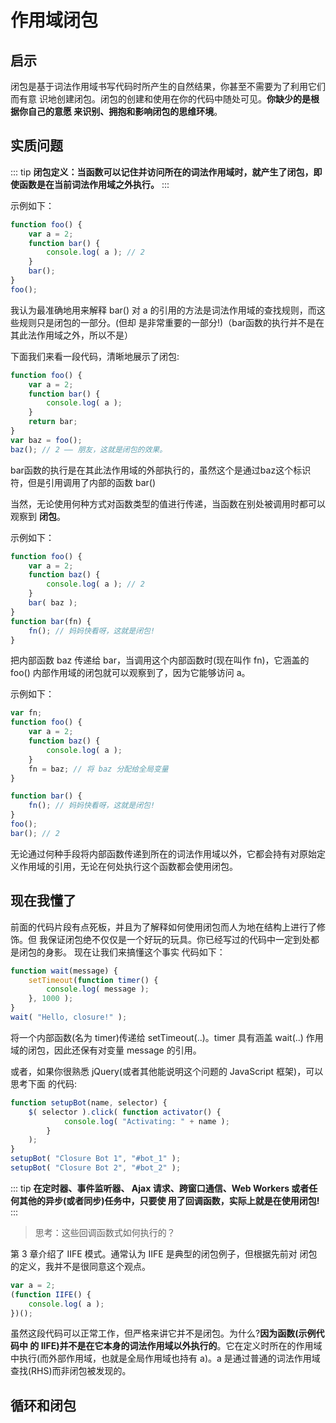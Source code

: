 # 作用域闭包

## 启示

闭包是基于词法作用域书写代码时所产生的自然结果，你甚至不需要为了利用它们而有意 识地创建闭包。闭包的创建和使用在你的代码中随处可见。**你缺少的是根据你自己的意愿 来识别、拥抱和影响闭包的思维环境**。


## 实质问题

::: tip
**闭包定义：当函数可以记住并访问所在的词法作用域时，就产生了闭包，即使函数是在当前词法作用域之外执行。**
:::

示例如下：

```js
function foo() {
    var a = 2;
    function bar() {
        console.log( a ); // 2
    }
    bar(); 
}
foo();
```

我认为最准确地用来解释 bar() 对 a 的引用的方法是词法作用域的查找规则，而这些规则只是闭包的一部分。(但却 是非常重要的一部分!)（bar函数的执行并不是在其此法作用域之外，所以不是）

下面我们来看一段代码，清晰地展示了闭包:

```js
function foo() { 
    var a = 2;
    function bar() { 
        console.log( a );
    }
    return bar; 
}
var baz = foo();
baz(); // 2 —— 朋友，这就是闭包的效果。
```
bar函数的执行是在其此法作用域的外部执行的，虽然这个是通过baz这个标识符，但是引用调用了内部的函数 bar()

当然，无论使用何种方式对函数类型的值进行传递，当函数在别处被调用时都可以观察到 **闭包**。

示例如下：
```js
function foo() { 
    var a = 2;
    function baz() { 
        console.log( a ); // 2
    }
    bar( baz ); 
}
function bar(fn) {
    fn(); // 妈妈快看呀，这就是闭包!
}
```
把内部函数 baz 传递给 bar，当调用这个内部函数时(现在叫作 fn)，它涵盖的 foo() 内部作用域的闭包就可以观察到了，因为它能够访问 a。

示例如下：
```js
var fn;
function foo() {
    var a = 2;
    function baz() {
        console.log( a );
    }
    fn = baz; // 将 baz 分配给全局变量 
}

function bar() {
    fn(); // 妈妈快看呀，这就是闭包!
}
foo();
bar(); // 2
```
无论通过何种手段将内部函数传递到所在的词法作用域以外，它都会持有对原始定义作用域的引用，无论在何处执行这个函数都会使用闭包。

## 现在我懂了

前面的代码片段有点死板，并且为了解释如何使用闭包而人为地在结构上进行了修饰。但 我保证闭包绝不仅仅是一个好玩的玩具。你已经写过的代码中一定到处都是闭包的身影。 现在让我们来搞懂这个事实
代码如下：
```js
function wait(message) {
    setTimeout(function timer() {
        console.log( message );
    }, 1000 );
}
wait( "Hello, closure!" );
```
将一个内部函数(名为 timer)传递给 setTimeout(..)。timer 具有涵盖 wait(..) 作用域的闭包，因此还保有对变量 message 的引用。

或者，如果你很熟悉 jQuery(或者其他能说明这个问题的 JavaScript 框架)，可以思考下面 的代码:

```js
function setupBot(name, selector) {
    $( selector ).click( function activator() {
            console.log( "Activating: " + name );
        } 
    );
}
setupBot( "Closure Bot 1", "#bot_1" );
setupBot( "Closure Bot 2", "#bot_2" );
```

::: tip
**在定时器、事件监听器、 Ajax 请求、跨窗口通信、Web Workers 或者任何其他的异步(或者同步)任务中，只要使 用了回调函数，实际上就是在使用闭包!**
:::

> 思考：这些回调函数式如何执行的？

第 3 章介绍了 IIFE 模式。通常认为 IIFE 是典型的闭包例子，但根据先前对 闭包的定义，我并不是很同意这个观点。

```js
var a = 2;
(function IIFE() {
    console.log( a );
})();
```
虽然这段代码可以正常工作，但严格来讲它并不是闭包。为什么?**因为函数(示例代码中 的 IIFE)并不是在它本身的词法作用域以外执行的**。它在定义时所在的作用域中执行(而外部作用域，也就是全局作用域也持有 a)。a 是通过普通的词法作用域查找(RHS)而非闭包被发现的。

## 循环和闭包













